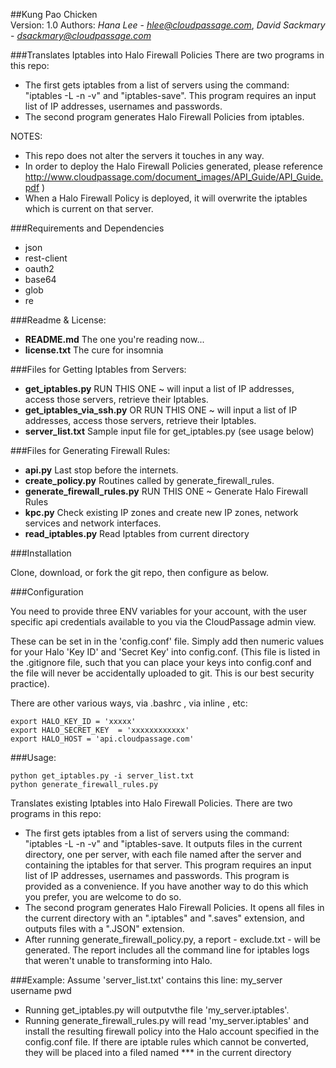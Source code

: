 ##Kung Pao Chicken  
Version: 1.0
Authors: *Hana Lee* - *hlee@cloudpassage.com*, *David Sackmary* - *dsackmary@cloudpassage.com*

###Translates Iptables into Halo Firewall Policies
There are two programs in this repo:  
* The first gets iptables from a list of servers using the command: "iptables -L -n -v" and "iptables-save".  This program requires an input list of IP addresses, usernames and passwords.  
* The second program generates Halo Firewall Policies from iptables.

NOTES:  
* This repo does not alter the servers it touches in any way.
* In order to deploy the Halo Firewall Policies generated, please reference http://www.cloudpassage.com/document_images/API_Guide/API_Guide.pdf )
* When a Halo Firewall Policy is deployed, it will overwrite the iptables which is current on that server.

###Requirements and Dependencies
* json
* rest-client
* oauth2
* base64
* glob
* re

###Readme & License:
* **README.md**   The one you're reading now...
* **license.txt**   The cure for insomnia

###Files for Getting Iptables from Servers:
* **get_iptables.py**  RUN THIS ONE ~ will input a list of IP addresses, access those servers, retrieve their Iptables.
* **get_iptables_via_ssh.py**  OR RUN THIS ONE ~ will input a list of IP addresses, access those servers, retrieve their Iptables. 
* **server_list.txt**  Sample input file for get_iptables.py  (see usage below)

###Files for Generating Firewall Rules:

* **api.py**   Last stop before the internets.
* **create_policy.py**   Routines called by generate_firewall_rules.
* **generate_firewall_rules.py**   RUN THIS ONE ~ Generate Halo Firewall Rules
* **kpc.py**   Check existing IP zones and create new IP zones, network services and network interfaces. 
* **read_iptables.py**   Read Iptables from current directory

###Installation 

Clone, download, or fork the git repo, then configure as below.

###Configuration

You need to provide three ENV variables for your account, with the user specific api credentials
available to you via the  CloudPassage admin view.

These can be set in in the 'config.conf' file.  Simply add then numeric values for your Halo 'Key ID' and 'Secret Key' into config.conf.    (This file is listed in the .gitignore file, such that you can place your keys into config.conf and the file will never be accidentally uploaded to git.  This is our best security practice).  

There are other various ways, via .bashrc , via inline , etc:
```
export HALO_KEY_ID = 'xxxxx'
export HALO_SECRET_KEY  = 'xxxxxxxxxxxx'
export HALO_HOST = 'api.cloudpassage.com'
```

###Usage:
```
python get_iptables.py -i server_list.txt 
python generate_firewall_rules.py  
```

Translates existing Iptables into Halo Firewall Policies.  There are two programs in this repo:  
* The first gets iptables from a list of servers using the command: "iptables -L -n -v" and "iptables-save.  It outputs files in the current directory, one per server, with each file named after the server and containing the iptables for that server.  This program requires an input list of IP addresses, usernames and passwords.  This program is provided as a convenience. If you have another way to do this which you prefer, you are welcome to do so.  
* The second program generates Halo Firewall Policies.  It opens all files in the current directory with an ".iptables" and ".saves" extension, and outputs files with a ".JSON" extension.
* After running generate_firewall_policy.py, a report - exclude.txt - will be generated. The report includes all the command line for iptables logs that weren't unable to transforming into Halo.

###Example:
Assume 'server_list.txt' contains this line:  my_server username pwd
- Running get_iptables.py will outputvthe file 'my_server.iptables'.
- Running generate_firewall_rules.py will read 'my_server.iptables' and install the resulting firewall policy into the Halo account specified in the config.conf file.  If there are iptable rules which cannot be converted, they will be placed into a filed named *** in the current directory
